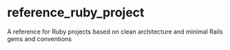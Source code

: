 # reference_ruby_project
A reference for Ruby projects based on clean architecture and minimal Rails gems and conventions
